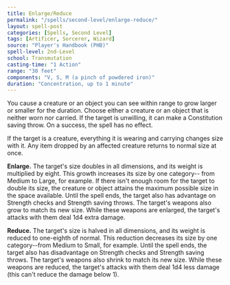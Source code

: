 ```yaml
---
title: Enlarge/Reduce
permalink: "/spells/second-level/enlarge-reduce/"
layout: spell-post
categories: [Spells, Second Level]
tags: [Artificer, Sorcerer, Wizard]
source: "Player's Handbook (PHB)"
spell-level: 2nd-Level
school: Transmutation
casting-time: "1 Action"
range: "30 feet"
components: "V, S, M (a pinch of powdered iron)"
duration: "Concentration, up to 1 minute"
---
```


You cause a creature or an object you can see within range to grow larger or smaller for the duration. Choose either a creature or an object that is neither worn nor carried. If the target is unwilling, it can make a Constitution saving throw. On a success, the spell has no effect.

If the target is a creature, everything it is wearing and carrying changes size with it. Any item dropped by an affected creature returns to normal size at once.

**Enlarge.** The target's size doubles in all dimensions, and its weight is multiplied by eight. This growth increases its size by one category-- from Medium to Large, for example. If there isn't enough room for the target to double its size, the creature or object attains the maximum possible size in the space available. Until the spell ends, the target also has advantage on Strength checks and Strength saving throws. The target's weapons also grow to match its new size. While these weapons are enlarged, the target's attacks with them deal 1d4 extra damage.

**Reduce.** The target's size is halved in all dimensions, and its weight is reduced to one-eighth of normal. This reduction decreases its size by one category--from Medium to Small, for example. Until the spell ends, the target also has disadvantage on Strength checks and Strength saving throws. The target's weapons also shrink to match its new size. While these weapons are reduced, the target's attacks with them deal 1d4 less damage (this can't reduce the damage below 1).
